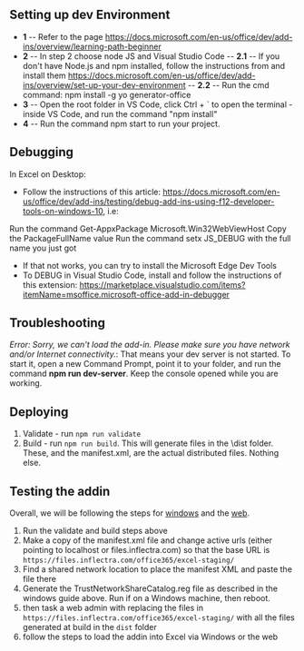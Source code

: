 ## Setting up dev Environment

- **1** -- Refer to the page https://docs.microsoft.com/en-us/office/dev/add-ins/overview/learning-path-beginner
- **2** -- In step 2 choose node JS and Visual Studio Code
-- **2.1** -- If you don't have Node.js and npm installed, follow the instructions from and install them https://docs.microsoft.com/en-us/office/dev/add-ins/overview/set-up-your-dev-environment
-- **2.2** -- Run the cmd command: npm install -g yo generator-office
- **3** -- Open the root folder in VS Code, click Ctrl + ` to open the terminal - inside VS Code, and run the command "npm install"
- **4** -- Run the command npm start to run your project.

## Debugging

In Excel on Desktop:
* Follow the instructions of this article: https://docs.microsoft.com/en-us/office/dev/add-ins/testing/debug-add-ins-using-f12-developer-tools-on-windows-10, i.e: 

Run the command Get-AppxPackage Microsoft.Win32WebViewHost
Copy the PackageFullName value
Run the command setx JS_DEBUG <PackageFullName> with the full name you just got

* If that not works, you can try to install the Microsoft Edge Dev Tools
* To DEBUG in Visual Studio Code, install and follow the instructions of this extension: https://marketplace.visualstudio.com/items?itemName=msoffice.microsoft-office-add-in-debugger

## Troubleshooting

*Error: Sorry, we can't load the add-in. Please make sure you have network and/or Internet connectivity.*: That means your dev server is not started. To start it, open a new Command Prompt, point it to your folder, and run the command **npm run dev-server**. Keep the console opened while you are working.

## Deploying
1. Validate - run `npm run validate`
2. Build - run `npm run build`. This will generate files in the \dist folder. These, and the manifest.xml, are the actual distributed files. Nothing else.

## Testing the addin
Overall, we will be following the steps for [windows](https://docs.microsoft.com/en-us/office/dev/add-ins/testing/create-a-network-shared-folder-catalog-for-task-pane-and-content-add-ins) and the [web](https://docs.microsoft.com/en-us/office/dev/add-ins/testing/sideload-office-add-ins-for-testing).

1. Run the validate and build steps above
2. Make a copy of the manifest.xml file and change active urls (either pointing to localhost or files.inflectra.com) so that the base URL is `https://files.inflectra.com/office365/excel-staging/`
3. Find a shared network location to place the manifest XML and paste the file there
4. Generate the TrustNetworkShareCatalog.reg file as described in the windows guide above. Run if on a Windows machine, then reboot.
5. then task a web admin with replacing the files in `https://files.inflectra.com/office365/excel-staging/` with all the files generated at build in the `dist` folder
6. follow the steps to load the addin into Excel via Windows or the web